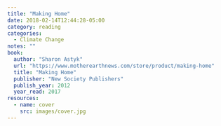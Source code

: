 ```yaml
---
title: "Making Home"
date: 2018-02-14T12:44:28-05:00
category: reading
categories:
  - Climate Change
notes: ""
book:
  author: "Sharon Astyk"
  url: "https://www.motherearthnews.com/store/product/making-home"
  title: "Making Home"
  publisher: "New Society Publishers"
  publish_year: 2012
  year_read: 2017
resources:
  - name: cover
    src: images/cover.jpg
---
```


